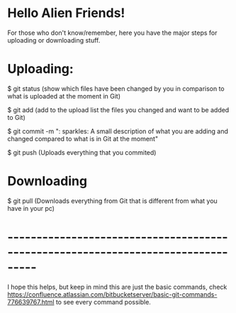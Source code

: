 # Hello Alien Friends!
For those who don't know/remember, here you have the major steps for uploading or downloading stuff.

# Uploading:
$ git status     (show which files have been changed by you in comparison to what is uploaded at the moment in Git)

$ git add <files you changed>    (add to the upload list the files you changed and want to be added to Git)

$ git commit -m ": sparkles: A small description of what you are adding and changed compared to what is in Git at the moment" 

$ git push     (Uploads everything that you commited)


# Downloading
$ git pull    (Downloads everything from Git that is different from what you have in your pc)

# ---------------------------------------------------------------------------------


I hope this helps, but keep in mind this are just the basic commands, check https://confluence.atlassian.com/bitbucketserver/basic-git-commands-776639767.html to see every command possible.
